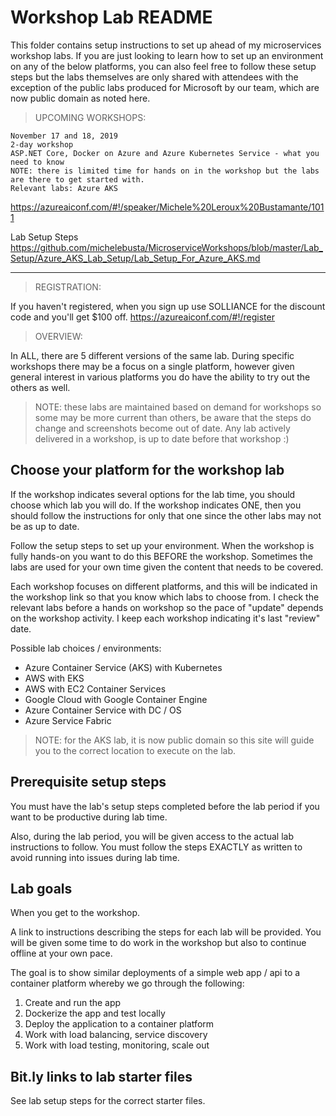 # Workshop Lab README

This folder contains setup instructions to set up ahead of my microservices workshop labs.
If you are just looking to learn how to set up an environment on any of the below platforms, you can also feel free to follow these setup steps but the labs themselves are only shared with attendees with the exception of the public labs produced for Microsoft by our team, which are now public domain as noted here.

> UPCOMING WORKSHOPS:

```text
November 17 and 18, 2019
2-day workshop
ASP.NET Core, Docker on Azure and Azure Kubernetes Service - what you need to know
NOTE: there is limited time for hands on in the workshop but the labs are there to get started with.
Relevant labs: Azure AKS
```

https://azureaiconf.com/#!/speaker/Michele%20Leroux%20Bustamante/1011

Lab Setup Steps
https://github.com/michelebusta/MicroserviceWorkshops/blob/master/Lab_Setup/Azure_AKS_Lab_Setup/Lab_Setup_For_Azure_AKS.md

-----

> REGISTRATION:

If you haven't registered, when you sign up use SOLLIANCE for the discount code and you'll get $100 off.
https://azureaiconf.com/#!/register

> OVERVIEW:

In ALL, there are 5 different versions of the same lab. During specific workshops there may be a focus on a single platform, however given general interest in various platforms you do have the ability to try out the others as well. 

> NOTE: these labs are maintained based on demand for workshops so some may be more current than others, be aware that the steps do change and screenshots become out of date. Any lab actively delivered in a workshop, is up to date before that workshop :)

## Choose your platform for the workshop lab

If the workshop indicates several options for the lab time, you should choose which lab you will do.
If the workshop indicates ONE, then you should follow the instructions for only that one since the other labs may not be as up to date. 

Follow the setup steps to set up your environment. When the workshop is fully hands-on you want to do this BEFORE the workshop. Sometimes the labs are used for your own time given the content that needs to be covered.

Each workshop focuses on different platforms, and this will be indicated in the workshop link so that you know which labs to choose from. I check the relevant labs before a hands on workshop so the pace of "update" depends on the workshop activity. I keep each workshop indicating it's last "review" date.

Possible lab choices / environments:

* Azure Container Service (AKS) with Kubernetes
* AWS with EKS
* AWS with EC2 Container Services
* Google Cloud with Google Container Engine
* Azure Container Service with DC / OS
* Azure Service Fabric

> NOTE: for the AKS lab, it is now public domain so this site will guide you to the correct location to execute on the lab.

## Prerequisite setup steps

You must have the lab's setup steps completed before the lab period if you want to be productive during lab time.

Also, during the lab period, you will be given access to the actual lab instructions to follow.
You must follow the steps EXACTLY as written to avoid running into issues during lab time.

## Lab goals

When you get to the workshop.

A link to instructions describing the steps for each lab will be provided. You will be given some time to do work in the workshop but also to continue offline at your own pace.

The goal is to show similar deployments of a simple web app / api to a container platform whereby we go through the following:

1. Create and run the app
2. Dockerize the app and test locally
3. Deploy the application to a container platform
4. Work with load balancing, service discovery
5. Work with load testing, monitoring, scale out

## Bit.ly links to lab starter files

See lab setup steps for the correct starter files.
